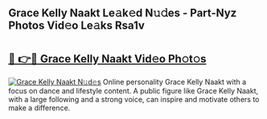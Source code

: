 ## Grace Kelly Naakt Le𝚊k𝚎d N𝚞𝚍es - Part-Nyz Photos Vid𝚎o Le𝚊ks Rsa1v

# <h2><a href="http://fba66v.evod.top/?m=Grace+Kelly+Naakt">🔗 👉🔴 Grace Kelly Naakt Vid𝚎o Ph𝚘t𝚘s</a></h2>

[![Grace Kelly Naakt N𝚞d𝚎s](https://i.imgur.com/8V9OHl7.gif)](http://fba66v.evod.top/?m=Grace+Kelly+Naakt)
Online personality Grace Kelly Naakt with a focus on dance and lifestyle content. A public figure like Grace Kelly Naakt, with a large following and a strong voice, can inspire and motivate others to make a difference. 
